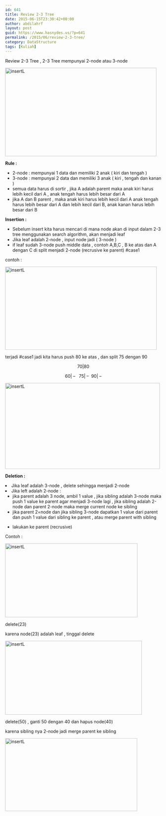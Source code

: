 ```yaml
---
id: 641
title: Review 2-3 Tree
date: 2015-06-15T23:30:42+00:00
author: abdilahrf
layout: post
guid: https://www.hasnydes.us/?p=641
permalink: /2015/06/review-2-3-tree/
category: DataStructure
tags: [Kuliah]
---
```

Review 2-3 Tree , 2-3 Tree mempunyai 2-node atau 3-node

[<img class="aligncenter size-full wp-image-642" src="http://abdilahrf.github.io/images/2015/06/insertL20.png" alt="insertL" width="488" height="285" />](http://abdilahrf.github.io/images/2015/06/insertL20.png)<!--more-->

**Rule :**

  * 2-node : mempunyai 1 data dan memiliki 2 anak ( kiri dan tengah )
  * 3-node : mempunyai 2 data dan memiliki 3 anak ( kiri , tengah dan kanan )
  * semua data harus di sortir , jika A adalah parent maka anak kiri harus lebih kecil dari A , anak tengah harus lebih besar dari A
  * jika A dan B parent , maka anak kiri harus lebih kecil dari A anak tengah harus lebih besar dari A dan lebih kecil dari B, anak kanan harus lebih besar dari B

**Insertion :**

  * Sebelum insert kita harus mencari di mana node akan di input dalam 2-3 tree menggunakan search algorithm, akan menjadi leaf
  * Jika leaf adalah 2-node , input node jadi ( 3-node )
  * if leaf sudah 3-node push middle data , contoh A,B,C , B ke atas dan A dengan C di split menjadi 2-node (recrusive ke parent) #case1

contoh :

[<img class="aligncenter size-full wp-image-643" src="http://abdilahrf.github.io/images/2015/06/insertL21.png" alt="insertL" width="489" height="268" />](http://abdilahrf.github.io/images/2015/06/insertL21.png)

terjadi #case1 jadi kita harus push 80 ke atas , dan split 75 dengan 90

<p style="text-align: center;">
  70|80
</p>

<p style="text-align: center;">
  60| &#8211;   75| &#8211;  90| &#8211;
</p>

<p style="text-align: left;">
  <a href="http://abdilahrf.github.io/images/2015/06/insertL22.png"><img class="aligncenter size-full wp-image-644" src="http://abdilahrf.github.io/images/2015/06/insertL22.png" alt="insertL" width="499" height="277" /></a>
</p>

<p style="text-align: left;">
  <strong>Deletion : </strong>
</p>

<li style="text-align: left;">
  Jika leaf adalah 3-node , delete sehingga menjadi 2-node
</li>
<li style="text-align: left;">
  Jika left adalah 2-node : <ul>
    <li style="text-align: left;">
      jika parent adalah 3 node, ambil 1 value , jika sibling adalah 3-node maka push 1 value ke parent agar menjadi 3-node lagi , jika sibling adalah 2-node dan parent 2-node maka merge current node ke sibling
    </li>
    <li style="text-align: left;">
      jika parent 2=node dan jika sibling 3-node dapatkan 1 value dari parent dan push 1 value dari sibling ke parent , atau merge parent with sibling
    </li>
  </ul>
</li>

  * lakukan ke parent (recrusive)

Contoh :

[<img class="aligncenter size-full wp-image-645" src="http://abdilahrf.github.io/images/2015/06/insertL23.png" alt="insertL" width="427" height="238" />](http://abdilahrf.github.io/images/2015/06/insertL23.png)

delete(23)

karena node(23) adalah leaf , tinggal delete

[<img class="aligncenter size-full wp-image-646" src="http://abdilahrf.github.io/images/2015/06/insertL24.png" alt="insertL" width="441" height="238" />](http://abdilahrf.github.io/images/2015/06/insertL24.png)

delete(50) , ganti 50 dengan 40 dan hapus node(40)

karena sibling nya 2-node jadi merge parent ke sibling

[<img class="aligncenter size-full wp-image-647" src="http://abdilahrf.github.io/images/2015/06/insertL25.png" alt="insertL" width="426" height="235" />](http://abdilahrf.github.io/images/2015/06/insertL25.png)

&nbsp;
